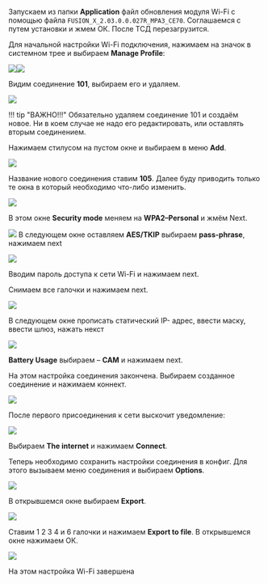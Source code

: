 Запускаем из папки **Application** файл обновления модуля Wi-Fi с помощью файла `FUSION_X_2.03.0.0.027R_MPA3_CE70`. Соглашаемся с путем установки и жмем ОК. После ТСД перезагрузится.

Для начальной настройки Wi-Fi подключения, нажимаем на значок в системном трее и выбираем **Manage Profile**:

![](../../images/other/tsd/flashing-tsd-mc9200-ce7_10.png)![](../../images/other/tsd/flashing-tsd-mc9200-ce7_11.png)

Видим соединение  **101**, выбираем его и удаляем.

![](../../images/other/tsd/flashing-tsd-mc9200-ce7_13.png)

!!! tip "ВАЖНО!!!"
    Обязательно удаляем соединение 101 и создаём новое. Ни в коем случае не надо его редактировать, или оставлять вторым соединением.

Нажимаем стилусом на пустом окне и выбираем в меню **Add**.

![](../../images/other/tsd/flashing-tsd-mc9200-ce7_12.jpg)

Название нового соединения ставим **105**. Далее буду приводить только те окна в который необходимо что-либо изменить.

![](../../images/other/tsd/flashing-tsd-mc9200-ce7_14.png)

В этом окне **Security mode** меняем на **WPA2–Personal** и жмём Next.

![](../../images/other/tsd/flashing-tsd-mc9200-ce7_15.png)
В следующем окне оставляем **AES/TKIP** выбираем **pass-phrase**, нажимаем next

![](../../images/other/tsd/flashing-tsd-mc9200-ce7_16.png)

Вводим пароль доступа к сети Wi-Fi и нажимаем next.

Снимаем все галочки и нажимаем next.

![](../../images/other/tsd/flashing-tsd-mc9200-ce7_17.png)

В следующем окне прописать статический IP- адрес, ввести маску, ввести шлюз, нажать некст

![](../../images/other/tsd/flashing-tsd-mc9200-ce7_18.png)

**Battery Usage** выбираем – **CAM** и нажимаем next.

На этом настройка соединения закончена. Выбираем созданное соединение и нажимаем коннект.

![](../../images/other/tsd/flashing-tsd-mc9200-ce7_19.png)

После первого присоединения к сети выскочит уведомление:

![](../../images/other/tsd/flashing-tsd-mc9200-ce7_20.jpg)

Выбираем **The internet** и нажимаем **Connect**.

Теперь необходимо сохранить настройки соединения в конфиг. Для этого вызываем меню соединения и выбираем **Options**.

![](../../images/other/tsd/flashing-tsd-mc9200-ce7_21.png)

В открывшемся окне выбираем **Export**.

![](../../images/other/tsd/flashing-tsd-mc9200-ce7_22.png)

Ставим 1 2 3 4 и 6 галочки и нажимаем **Export to file**. В открывшемся окне нажимаем ОК.

![](../../images/other/tsd/flashing-tsd-mc9200-ce7_23.png)

На этом настройка Wi-Fi завершена
